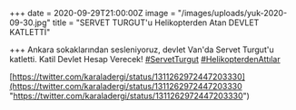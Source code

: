 +++
date = 2020-09-29T21:00:00Z
image = "/images/uploads/yuk-2020-09-30.jpg"
title = "SERVET TURGUT'u Helikopterden Atan DEVLET KATLETTİ"

+++
Ankara sokaklarından sesleniyoruz, devlet Van'da Servet Turgut'u katletti. Katil Devlet Hesap Verecek! [#ServetTurgut](https://twitter.com/hashtag/ServetTurgut?src=hashtag_click) [#HelikopterdenAttılar](https://twitter.com/hashtag/HelikopterdenAttılar?src=hashtag_click)

[https://twitter.com/karaladergi/status/1311262972447203330](https://twitter.com/karaladergi/status/1311262972447203330 "https://twitter.com/karaladergi/status/1311262972447203330")
